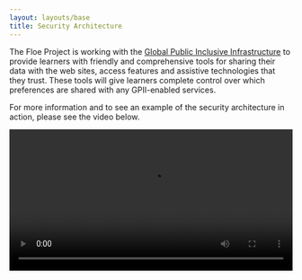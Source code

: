 ```yaml
---
layout: layouts/base
title: Security Architecture
---
```

The Floe Project is working with the [Global Public Inclusive Infrastructure](http://gpii.net) to provide learners with
friendly and comprehensive tools for sharing their data with the web sites, access features and assistive technologies
that they trust. These tools will give learners complete control over which preferences are shared with any GPII-enabled
services.

For more information and to see an example of the security architecture in action, please see the video below.

<video controls width="100%" tabindex="0">
    <source src="https://idrc.cachefly.net/floeproject.org/videos/Floe-GPII-security.mp4" type="video/mp4"></source>
    <source src="https://idrc.cachefly.net/floeproject.org/videos/Floe-GPII-security.webm" type="video/webm"></source>
</video>
